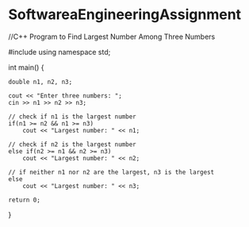 # SoftwareaEngineeringAssignment
//C++ Program to Find Largest Number Among Three Numbers


#include <iostream>
using namespace std;

int main() {
    
    double n1, n2, n3;

    cout << "Enter three numbers: ";
    cin >> n1 >> n2 >> n3;

    // check if n1 is the largest number
    if(n1 >= n2 && n1 >= n3)
        cout << "Largest number: " << n1;

    // check if n2 is the largest number
    else if(n2 >= n1 && n2 >= n3)
        cout << "Largest number: " << n2;
    
    // if neither n1 nor n2 are the largest, n3 is the largest
    else 
        cout << "Largest number: " << n3;
  
    return 0;
}

